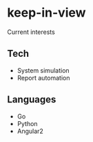 # keep-in-view
Current interests


Tech
----
- System simulation
- Report automation
 
Languages
---------
- Go
- Python
- Angular2

